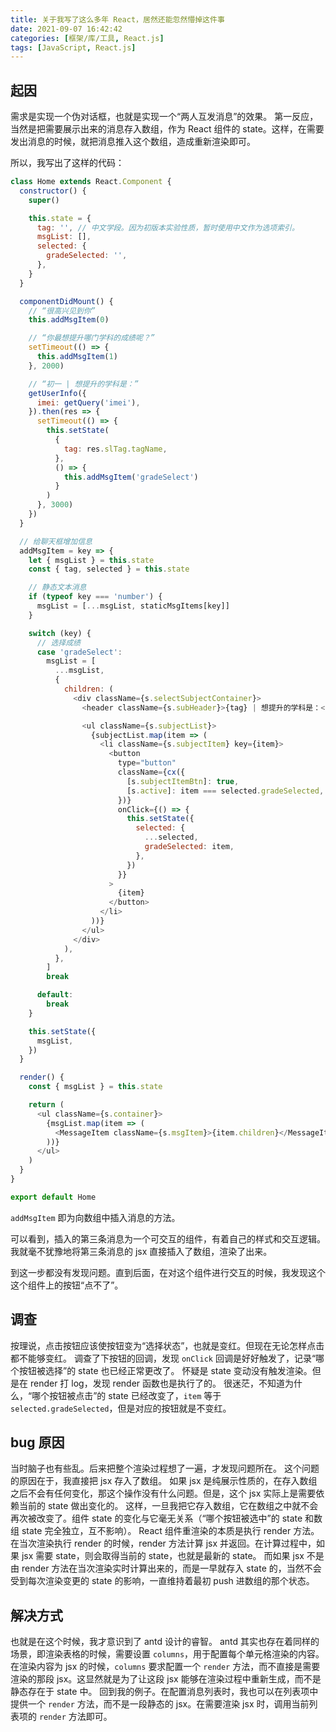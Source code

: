 ```yaml
---
title: 关于我写了这么多年 React，居然还能忽然懵掉这件事
date: 2021-09-07 16:42:42
categories: [框架/库/工具, React.js]
tags: [JavaScript, React.js]
---
```


## 起因

需求是实现一个伪对话框，也就是实现一个“两人互发消息”的效果。
第一反应，当然是把需要展示出来的消息存入数组，作为 React 组件的 state。这样，在需要发出消息的时候，就把消息推入这个数组，造成重新渲染即可。
<!-- more -->
所以，我写出了这样的代码：

``` JavaScript
class Home extends React.Component {
  constructor() {
    super()

    this.state = {
      tag: '', // 中文学段。因为初版本实验性质，暂时使用中文作为选项索引。
      msgList: [],
      selected: {
        gradeSelected: '',
      },
    }
  }

  componentDidMount() {
    // “很高兴见到你”
    this.addMsgItem(0)

    // “你最想提升哪门学科的成绩呢？”
    setTimeout(() => {
      this.addMsgItem(1)
    }, 2000)

    // “初一 | 想提升的学科是：”
    getUserInfo({
      imei: getQuery('imei'),
    }).then(res => {
      setTimeout(() => {
        this.setState(
          {
            tag: res.slTag.tagName,
          },
          () => {
            this.addMsgItem('gradeSelect')
          }
        )
      }, 3000)
    })
  }

  // 给聊天框增加信息
  addMsgItem = key => {
    let { msgList } = this.state
    const { tag, selected } = this.state

    // 静态文本消息
    if (typeof key === 'number') {
      msgList = [...msgList, staticMsgItems[key]]
    }

    switch (key) {
      // 选择成绩
      case 'gradeSelect':
        msgList = [
          ...msgList,
          {
            children: (
              <div className={s.selectSubjectContainer}>
                <header className={s.subHeader}>{tag} | 想提升的学科是：</header>

                <ul className={s.subjectList}>
                  {subjectList.map(item => (
                    <li className={s.subjectItem} key={item}>
                      <button
                        type="button"
                        className={cx({
                          [s.subjectItemBtn]: true,
                          [s.active]: item === selected.gradeSelected,
                        })}
                        onClick={() => {
                          this.setState({
                            selected: {
                              ...selected,
                              gradeSelected: item,
                            },
                          })
                        }}
                      >
                        {item}
                      </button>
                    </li>
                  ))}
                </ul>
              </div>
            ),
          },
        ]
        break

      default:
        break
    }

    this.setState({
      msgList,
    })
  }

  render() {
    const { msgList } = this.state

    return (
      <ul className={s.container}>
        {msgList.map(item => (
          <MessageItem className={s.msgItem}>{item.children}</MessageItem>
        ))}
      </ul>
    )
  }
}

export default Home
```

`addMsgItem` 即为向数组中插入消息的方法。

可以看到，插入的第三条消息为一个可交互的组件，有着自己的样式和交互逻辑。我就毫不犹豫地将第三条消息的 jsx 直接插入了数组，渲染了出来。

到这一步都没有发现问题。直到后面，在对这个组件进行交互的时候，我发现这个这个组件上的按钮“点不了”。

## 调查

按理说，点击按钮应该使按钮变为“选择状态”，也就是变红。但现在无论怎样点击都不能够变红。
调查了下按钮的回调，发现 `onClick` 回调是好好触发了，记录“哪个按钮被选择”的 state 也已经正常更改了。
怀疑是 state 变动没有触发渲染。但是在 render 打 log，发现 render 函数也是执行了的。
很迷茫，不知道为什么，“哪个按钮被点击”的 state 已经改变了，`item` 等于 `selected.gradeSelected`，但是对应的按钮就是不变红。

## bug 原因

当时脑子也有些乱。后来把整个渲染过程想了一遍，才发现问题所在。
这个问题的原因在于，我直接把 jsx 存入了数组。
如果 jsx 是纯展示性质的，在存入数组之后不会有任何变化，那这个操作没有什么问题。但是，这个 jsx 实际上是需要依赖当前的 state 做出变化的。
这样，一旦我把它存入数组，它在数组之中就不会再次被改变了。组件 state 的变化与它毫无关系（“哪个按钮被选中”的 state 和数组 state 完全独立，互不影响）。
React 组件重渲染的本质是执行 render 方法。在当次渲染执行 render 的时候，render 方法计算 jsx 并返回。在计算过程中，如果 jsx 需要 state，则会取得当前的 state，也就是最新的 state。
而如果 jsx 不是由 render 方法在当次渲染实时计算出来的，而是一早就存入 state 的，当然不会受到每次渲染变更的 state 的影响，一直维持着最初 push 进数组的那个状态。

## 解决方式

也就是在这个时候，我才意识到了 antd 设计的睿智。
antd 其实也存在着同样的场景，即渲染表格的时候，需要设置 `columns`，用于配置每个单元格渲染的内容。
在渲染内容为 jsx 的时候，`columns` 要求配置一个 `render` 方法，而不直接是需要渲染的那段 jsx。这显然就是为了让这段 jsx 能够在渲染过程中重新生成，而不是静态存在于 state 中。
回到我的例子。在配置消息列表时，我也可以在列表项中提供一个 `render` 方法，而不是一段静态的 jsx。在需要渲染 jsx 时，调用当前列表项的 `render` 方法即可。
